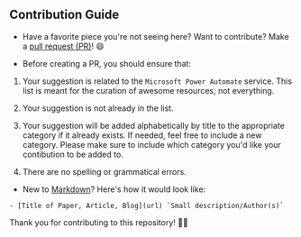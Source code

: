## Contribution Guide

- Have a favorite piece you're not seeing here? Want to contribute? Make a [pull request (PR)](https://github.com/iamericfletcher/awesome-power-automate-learning-resources/pulls)! 😄

- Before creating a PR, you should ensure that:

1. Your suggestion is related to the `Microsoft Power Automate` service. This list is meant for the curation of awesome resources, not everything.

2. Your suggestion is not already in the list.

3. Your suggestion will be added alphabetically by title to the appropriate category if it already exists. If needed, feel free to include a new category. Please make sure to include which category you'd like your contibution to be added to.

4. There are no spelling or grammatical errors.

- New to [Markdown](https://www.markdownguide.org/cheat-sheet/)? Here's how it would look like:

```
- [Title of Paper, Article, Blog](url) `Small description/Author(s)`

```
Thank you for contributing to this repository! 🙇‍♂️
